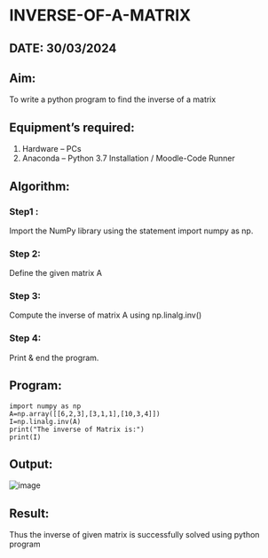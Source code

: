 # INVERSE-OF-A-MATRIX
## DATE: 30/03/2024
## Aim:
To write a python program to find the inverse of a matrix
## Equipment’s required:
1. 	Hardware – PCs
2. 	Anaconda – Python 3.7 Installation / Moodle-Code Runner
## Algorithm:
### Step1 : 
Import the NumPy library using the statement import numpy as np.
### Step 2: 
Define the given matrix A
### Step 3: 
Compute the inverse of matrix A using np.linalg.inv()
### Step 4: 
Print & end the program.

## Program:
```
import numpy as np
A=np.array([[6,2,3],[3,1,1],[10,3,4]])
I=np.linalg.inv(A)
print("The inverse of Matrix is:")
print(I)
```
## Output:
![image](https://github.com/RahulM2005R/INVERSE-OF-A-MATRIX/assets/166299886/f7232198-548b-4e9b-99bb-42ba4fc3d4d9)

## Result:
Thus the inverse of given matrix is successfully solved using python program

